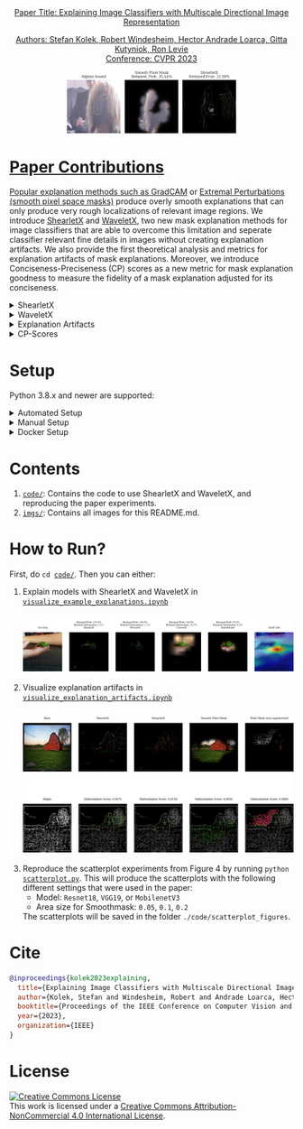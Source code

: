 <div align="center">
	<a href = "https://arxiv.org/pdf/2211.12857.pdf">
        Paper Title: Explaining Image Classifiers with Multiscale Directional Image Representation
<div><p>Authors: Stefan Kolek, Robert Windesheim, Hector Andrade Loarca, Gitta Kutyniok, Ron Levie<br>Conference: CVPR 2023</p></div>
<img width = "300" src = "./imgs/afghan_hound_cover.png">
</div>

# Paper Contributions
Popular explanation methods such as <a href="https://arxiv.org/pdf/1610.02391.pdf">GradCAM</a>
 or <a href="https://arxiv.org/pdf/1910.08485.pdf">Extremal Perturbations (smooth pixel space masks)</a> produce overly smooth explanations that can only produce very rough localizations of relevant image  regions. We introduce <u>ShearletX</u> and <u>WaveletX</u>, two new mask explanation methods for image classifiers that are able to overcome this limitation and seperate classifier relevant fine details in images without creating explanation artifacts. We also provide the first theoretical analysis and metrics for explanation artifacts of mask explanations. Moreover, we introduce Conciseness-Preciseness (CP) scores as a new metric for mask explanation goodness to measure the fidelity of a mask explanation adjusted for its conciseness.
<details closed>
<summary>ShearletX</summary>
ShearletX optimizes an explanation mask on the shearlet representation of the input image to extract the classifier relevant parts of the image. The optimization objective aims for a sparse shearlet mask, penallizes energy in the spatial domain of the explanation, and requires that the masked image approximately produces the same output as the unmasked image.

</details>
    
<details closed>
<summary>WaveletX</summary>
WaveletX differes from ShearletX only in that wavelets instead of sheralets are used.
WaveletX is very similar to <a href="https://www.ecva.net/papers/eccv_2022/papers_ECCV/papers/136720439.pdf">CartoonX</a> but uses a spatial penalty term that resolves spatial ambiguities in CartoonX.

</details>

<details closed>
<summary>Explanation Artifacts</summary>
   We characterize explanation artifacts as artificial edges, i.e., edges in the masked image that do not occur in the original image. Such artificial edges can form hallucinated patterns that activate a class label but do not explain the actual classification decision. We quantify the artificial edges with a new metric that we call Hallucination Score.
</details>
    
<details closed>
<summary>CP-Scores</summary>
We introduce the conciseness-preciseness (CP) scores as a new information theoretic metric to evaluate the goodness of mask explanations. CP scores measure the fidelity of the explanation adjusted for their conciseness.   
</details>


# Setup
Python 3.8.x and newer are supported:

<details>
	<summary>Automated Setup</summary>
	<ol>
		<li> Create a virtualenv at the root of the repo: <code>python -m venv venv4coshnet</code> </li>
		<li> Activate venv4coshnet:
			<ul>
				<li> Windows: <code>venv4coshnet\Scripts\activate</code> </li>
				<li> Linux/MacOS: <code>source venv4coshnet/bin/activate</code> </li>
			</ul> 
		</li>
		<li> Run setup.py:
			<ul>
				<li> with <code>CUDA</code>: <code>python <a href = "./setup.py">setup.py</a></code> </li>
				<li> without <code>CUDA</code>: <code>python <a href = "./setup.py">setup.py</a> --no-cuda</code> </li>
				<li> use <code>--no-venv</code> to disable venv check (e.g. inside a docker) </li>
			</ul>
		</li>	
	</ol>

</details>

<details>
	<summary>Manual Setup</summary>
	<ul>
		<li> Please follow: <code><a href = "./setup.txt">setup.txt</a></code></li>
	</ul>
</details>

<details>
	<summary>Docker Setup</summary>
	<ul>
		<li> Build image: <code>docker build -t coshnet-docker:latest .</code> (Some systems might require running this in `sudo` mode.)</li>
	</ul>
</details>

# Contents
<div>
<ol>
		<li> <code><a href = "./code/">code/</a></code>: Contains the code to use ShearletX and WaveletX, and reproducing the paper experiments.</li>
		<li> <code><a href = "./imgs/">imgs/</a></code>: Contains all images for this README.md.</li>
	</ol>
</div>

# How to Run?

First, do <code>cd <a href = "./code/">code/</a></code>. Then you can either:
<div>
	<ol>
		<li> Explain models with ShearletX and WaveletX in <code><a href = "./code/visualize_example_explanations.ipynb">visualize_example_explanations.ipynb</a> </code></li>
        <br>
        <div style="text-align: center;">
        <img width = "500" src = "./imgs/explanation_example.png", style="margin-top: 10px;">
        </div>
        <br>
		<li> Visualize explanation artifacts in <code><a href = "./code/visualize_explanation_artifacts.ipynb">visualize_explanation_artifacts.ipynb</a></code></li>
        <br>
        <div style="text-align: center;">
        <img width = "500" src = "./imgs/explanation_artifacts.png", style="margin-top: 10px;">
        </div>
        <br>
        <li> Reproduce the scatterplot experiments from Figure 4 by running 
            <code>python <a href = "./code/scatterplot.py">scatterplot.py</a></code>. This will produce the scatterplots with the following different settings that were used in the paper:
            <ul>
                <li> Model: <code>Resnet18</code>, <code>VGG19</code>, or <code>MobilenetV3</code></li>
                <li> Area size for Smoothmask: <code>0.05</code>, <code>0.1</code>, <code>0.2</code></li>
            </ul>
            The scatterplots will be saved in the folder <code>./code/scatterplot_figures</code>.
	</ol>
</div>



# Cite
```bibtex
@inproceedings{kolek2023explaining,
  title={Explaining Image Classifiers with Multiscale Directional Image Representation},
  author={Kolek, Stefan and Windesheim, Robert and Andrade Loarca, Hector and Kutyniok, Gitta and Levie, Ron},
  booktitle={Proceedings of the IEEE Conference on Computer Vision and Pattern Recognition (CVPR)},
  year={2023},
  organization={IEEE}
}

```
# License
<div>
<a rel="license" href="http://creativecommons.org/licenses/by-nc/4.0/"><img alt="Creative Commons License" style="border-width:0" src="https://i.creativecommons.org/l/by-nc/4.0/88x31.png" /></a><br />This work is licensed under a <a rel="license" href="http://creativecommons.org/licenses/by-nc/4.0/">Creative Commons Attribution-NonCommercial 4.0 International License</a>.
</div>
